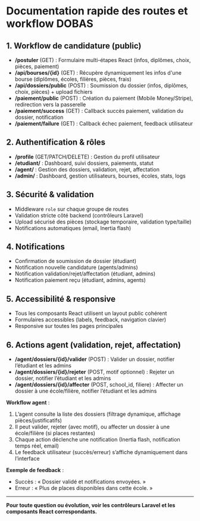# Documentation rapide des routes et workflow DOBAS

## 1. Workflow de candidature (public)

- **/postuler** (GET) : Formulaire multi-étapes React (infos, diplômes, choix, pièces, paiement)
- **/api/bourses/{id}** (GET) : Récupère dynamiquement les infos d'une bourse (diplômes, écoles, filières, pièces, frais)
- **/api/dossiers/public** (POST) : Soumission du dossier (infos, diplômes, choix, pièces) + upload fichiers
- **/paiement/public** (POST) : Création du paiement (Mobile Money/Stripe), redirection vers la passerelle
- **/paiement/success** (GET) : Callback succès paiement, validation du dossier, notification
- **/paiement/failure** (GET) : Callback échec paiement, feedback utilisateur

## 2. Authentification & rôles

- **/profile** (GET/PATCH/DELETE) : Gestion du profil utilisateur
- **/etudiant/** : Dashboard, suivi dossiers, paiements, statut
- **/agent/** : Gestion des dossiers, validation, rejet, affectation
- **/admin/** : Dashboard, gestion utilisateurs, bourses, écoles, stats, logs

## 3. Sécurité & validation

- Middleware `role` sur chaque groupe de routes
- Validation stricte côté backend (contrôleurs Laravel)
- Upload sécurisé des pièces (stockage temporaire, validation type/taille)
- Notifications automatiques (email, Inertia flash)

## 4. Notifications

- Confirmation de soumission de dossier (étudiant)
- Notification nouvelle candidature (agents/admins)
- Notification validation/rejet/affectation (étudiant, admins)
- Notification paiement reçu (étudiant, admins, agents)

## 5. Accessibilité & responsive

- Tous les composants React utilisent un layout public cohérent
- Formulaires accessibles (labels, feedback, navigation clavier)
- Responsive sur toutes les pages principales

## 6. Actions agent (validation, rejet, affectation)

- **/agent/dossiers/{id}/valider** (POST) : Valider un dossier, notifier l’étudiant et les admins
- **/agent/dossiers/{id}/rejeter** (POST, motif optionnel) : Rejeter un dossier, notifier l’étudiant et les admins
- **/agent/dossiers/{id}/affecter** (POST, school_id, filiere) : Affecter un dossier à une école/filière, notifier l’étudiant et les admins

**Workflow agent** :
1. L’agent consulte la liste des dossiers (filtrage dynamique, affichage pièces/justificatifs)
2. Il peut valider, rejeter (avec motif), ou affecter un dossier à une école/filière (si places restantes)
3. Chaque action déclenche une notification (Inertia flash, notification temps réel, email)
4. Le feedback utilisateur (succès/erreur) s’affiche dynamiquement dans l’interface

**Exemple de feedback** :
- Succès : « Dossier validé et notifications envoyées. »
- Erreur : « Plus de places disponibles dans cette école. »

---

**Pour toute question ou évolution, voir les contrôleurs Laravel et les composants React correspondants.**
